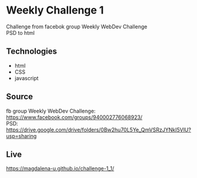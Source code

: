 # Weekly Challenge 1

Challenge from facebok group Weekly WebDev Challenge  
PSD to html 

## Technologies
* html
* CSS
* javascript

## Source

fb group Weekly WebDev Challenge: https://www.facebook.com/groups/940002776068923/  
PSD: https://drive.google.com/drive/folders/0Bw2hu70L5Ye_QmVSRzJYNkI5VlU?usp=sharing  

## Live
https://magdalena-u.github.io/challenge-1_1/

